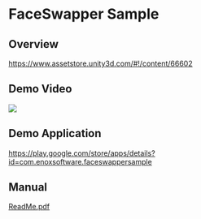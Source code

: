 FaceSwapper Sample
====================

Overview
-----
<https://www.assetstore.unity3d.com/#!/content/66602>

Demo Video
-----
[![](http://img.youtube.com/vi/lQPL85LbSYo/0.jpg)](https://www.youtube.com/watch?v=lQPL85LbSYo)

Demo Application
-----
<https://play.google.com/store/apps/details?id=com.enoxsoftware.faceswappersample>

Manual
-----
[ReadMe.pdf](ReadMe.pdf)



